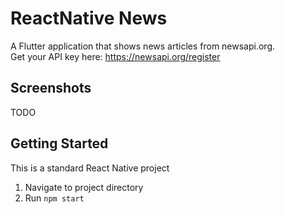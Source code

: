 # ReactNative News

A Flutter application that shows news articles from newsapi.org. \
Get your API key here: https://newsapi.org/register

## Screenshots

TODO

## Getting Started

This is a standard React Native project
1. Navigate to project directory
2. Run `npm start`

